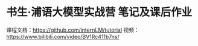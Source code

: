 #  书生·浦语大模型实战营 笔记及课后作业
课程文档：https://github.com/internLM/tutorial
视频：https://www.bilibili.com/video/BV1Rc411b7ns/
